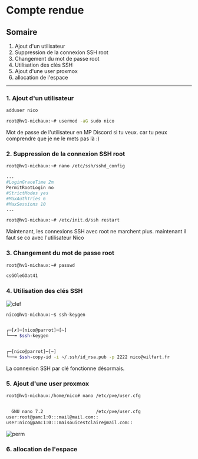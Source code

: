 # Compte rendue

## Somaire
1. Ajout d'un utilisateur
2. Suppression de la connexion SSH root
3. Changement du mot de passe root
4. Utilisation des clés SSH
5. Ajout d'une user proxmox
6. allocation de l'espace
---
### 1. Ajout d'un utilisateur


```zsh
adduser nico

root@hv1-michaux:~# usermod -aG sudo nico

```

Mot de passe de l'utilisateur en MP Discord si tu veux. car tu peux comprendre que je ne le mets pas là :)

### 2. Suppression de la connexion SSH root

```zsh
root@hv1-michaux:~# nano /etc/ssh/sshd_config

...
#LoginGraceTime 2m
PermitRootLogin no
#StrictModes yes
#MaxAuthTries 6
#MaxSessions 10
...

root@hv1-michaux:~# /etc/init.d/ssh restart
```

Maintenant, les connexions SSH avec root ne marchent plus. maintenant il faut se co avec l'utilisateur Nico

### 3. Changement du mot de passe root

```zsh
root@hv1-michaux:~# passwd

csGOleGOat41

```

### 4. Utilisation des clés SSH


![clef](https://media.tenor.com/3r0eT--shu0AAAAM/ewan-mewing.gif)
```zsh
nico@hv1-michaux:~$ ssh-keygen


┌─[✗]─[nico@parrot]─[~]
└──╼ $ssh-keygen


┌─[nico@parrot]─[~]
└──╼ $ssh-copy-id -i ~/.ssh/id_rsa.pub -p 2222 nico@wilfart.fr

```

La connexion SSH par clé fonctionne désormais.

### 5. Ajout d'une user proxmox

```zsh
root@hv1-michaux:/home/nico# nano /etc/pve/user.cfg 


  GNU nano 7.2                    /etc/pve/user.cfg                             
user:root@pam:1:0:::mail@mail.com::
user:nico@pam:1:0:::maisouicestclaire@mail.com::

```
  
![perm](/image/image.png)


### 6. allocation de l'espace